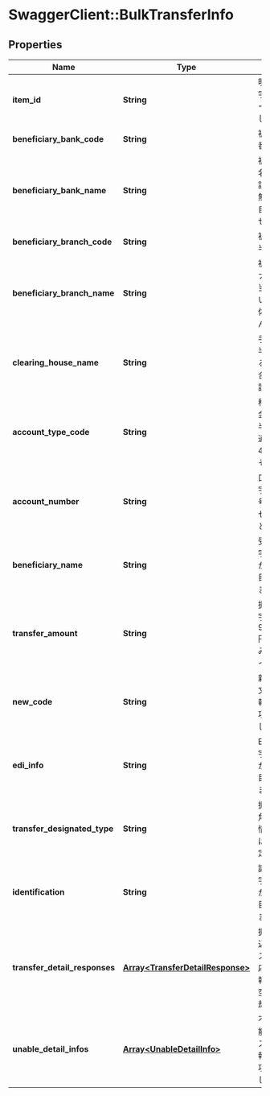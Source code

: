# SwaggerClient::BulkTransferInfo

## Properties
Name | Type | Description | Notes
------------ | ------------- | ------------- | -------------
**item_id** | **String** | 明細番号 半角数字 重複/0はエラー　1～9999とします  | [optional] 
**beneficiary_bank_code** | **String** | 被仕向金融機関番号 半角数字  | [optional] 
**beneficiary_bank_name** | **String** | 被仕向金融機関名カナ 半角文字 該当する情報が無い場合は項目自体を設定しません  | [optional] 
**beneficiary_branch_code** | **String** | 被仕向支店番号 半角数字  | [optional] 
**beneficiary_branch_name** | **String** | 被仕向支店名カナ 半角文字 該当する情報が無い場合は項目自体を設定しません  | [optional] 
**clearing_house_name** | **String** | 手形交換所番号 半角文字 該当する情報が無い場合は項目自体を設定しません  | [optional] 
**account_type_code** | **String** | 科目コード（預金種別コード） 半角数字 1：普通、2：当座、4：貯蓄、9：その他  | [optional] 
**account_number** | **String** | 口座番号 半角数字 7桁未満の番号は右詰で、前ゼロで埋めること  | [optional] 
**beneficiary_name** | **String** | 受取人名 半角文字 該当する情報が無い場合は項目自体を設定しません  | [optional] 
**transfer_amount** | **String** | 振込金額 半角数字 1以上9,999,999,999円以下　数値のみでカンマ、マイナス不可  | [optional] 
**new_code** | **String** | 新規コード 半角文字 該当する情報が無い場合は項目自体を設定しません  | [optional] 
**edi_info** | **String** | EDI情報 半角文字 該当する情報が無い場合は項目自体を設定しません  | [optional] 
**transfer_designated_type** | **String** | 振込指定区分 半角文字 該当する情報が無い場合は項目自体を設定しません  | [optional] 
**identification** | **String** | 識別表示 半角文字 該当する情報が無い場合は項目自体を設定しません  | [optional] 
**transfer_detail_responses** | [**Array&lt;TransferDetailResponse&gt;**](TransferDetailResponse.md) | 振込明細結果 振込明細結果のリスト 正常時のみ応答 該当する情報が無い場合は空のリストを返却  | [optional] 
**unable_detail_infos** | [**Array&lt;UnableDetailInfo&gt;**](UnableDetailInfo.md) | 不能明細情報 不能明細情報のリスト 該当する情報が無い場合は項目自体を設定しません  | [optional] 


